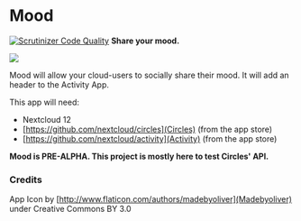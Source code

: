 # Mood

[![Scrutinizer Code Quality](https://scrutinizer-ci.com/g/daita/mood/badges/quality-score.png?b=master)](https://scrutinizer-ci.com/g/daita/mood/?branch=master)
**Share your mood.**

![](https://raw.githubusercontent.com/daita/mood/master/screenshots/0.1.0.png)


Mood will allow your cloud-users to socially share their mood. It will add an header to the Activity App.

This app will need:
- Nextcloud 12
- [https://github.com/nextcloud/circles](Circles) (from the app store)
- [https://github.com/nextcloud/activity](Activity) (from the app store)


**Mood is PRE-ALPHA. This project is mostly here to test Circles' API.**

### Credits

App Icon by [http://www.flaticon.com/authors/madebyoliver](Madebyoliver) under Creative Commons BY 3.0